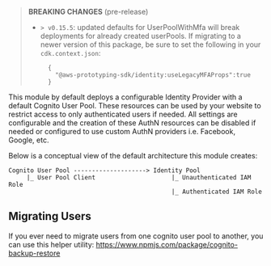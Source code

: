 > **BREAKING CHANGES** (pre-release)
> - `> v0.15.5`: updated defaults for UserPoolWithMfa will break deployments for already created userPools. If migrating to a newer version of this package, be sure to set the following in your `cdk.context.json`:
>
>  
>   ```
>     {
>       "@aws-prototyping-sdk/identity:useLegacyMFAProps":true
>     }
>   ```

This module by default deploys a configurable Identity Provider with a default Cognito User Pool. These resources can be used by your website to restrict access to only authenticated users if needed. All settings are configurable and the creation of these AuthN resources can be disabled if needed or configured to use custom AuthN providers i.e. Facebook, Google, etc.

Below is a conceptual view of the default architecture this module creates:

```
Cognito User Pool --------------------> Identity Pool
     |_ User Pool Client                     |_ Unauthenticated IAM Role
                                             |_ Authenticated IAM Role
```

## Migrating Users

If you ever need to migrate users from one cognito user pool to another, you can use this helper utility: https://www.npmjs.com/package/cognito-backup-restore
